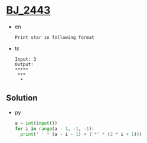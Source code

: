 # [BJ_2443](https://acmicpc.net/problem/2443)

* en

  ```en
  Print star in following format
  ```

* tc

  ```tc
  Input: 3
  Output:
  *****
   ***
    *
  ```

## Solution

* py

  ```py
  a = int(input())
  for i in range(a - 1, -1, -1):
    print(' ' * (a - i - 1) + ('*' * (2 * i + 1)))
  ```
